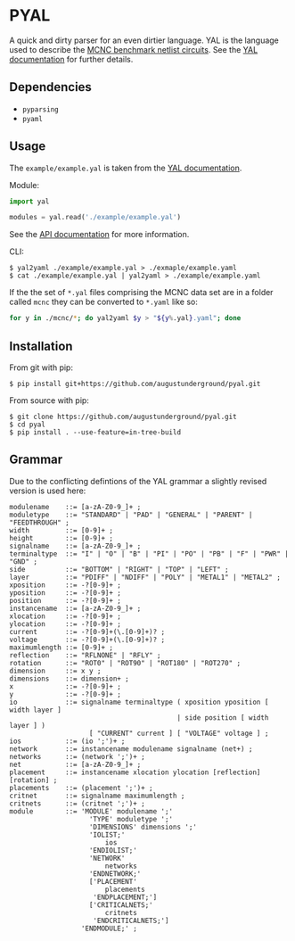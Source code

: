 # PYAL

A quick and dirty parser for an even dirtier language. YAL is the language used
to describe the
[MCNC benchmark netlist circuits](https://s2.smu.edu/~manikas/Benchmarks/MCNC_Benchmark_Netlists.html).
See the
[YAL documentation](https://s2.smu.edu/~manikas/Benchmarks/YalDescription.txt)
for further details.

## Dependencies

- `pyparsing`
- `pyaml`

## Usage

The `example/example.yal` is taken from the
[YAL documentation](https://s2.smu.edu/~manikas/Benchmarks/YalDescription.txt).

Module:

```python
import yal

modules = yal.read('./example/example.yal')
```

See the [API documentation](https://augustunderground.github.io/pyal/core.html)
for more information.

CLI:

```
$ yal2yaml ./example/example.yal > ./exmaple/example.yaml
$ cat ./example/example.yal | yal2yaml > ./example/example.yaml
```

If the the set of `*.yal` files comprising the MCNC data set are in a folder
called `mcnc` they can be converted to `*.yaml` like so:

```sh
for y in ./mcnc/*; do yal2yaml $y > "${y%.yal}.yaml"; done
```

## Installation

From git with pip:

```
$ pip install git+https://github.com/augustunderground/pyal.git
```

From source with pip:

```
$ git clone https://github.com/augustunderground/pyal.git
$ cd pyal
$ pip install . --use-feature=in-tree-build
```

## Grammar

Due to the conflicting defintions of the YAL grammar a slightly revised version
is used here:

```
modulename    ::= [a-zA-Z0-9_]+ ;
moduletype    ::= "STANDARD" | "PAD" | "GENERAL" | "PARENT" | "FEEDTHROUGH" ;
width         ::= [0-9]+ ;
height        ::= [0-9]+ ;
signalname    ::= [a-zA-Z0-9_]+ ;
terminaltype  ::= "I" | "O" | "B" | "PI" | "PO" | "PB" | "F" | "PWR" | "GND" ;
side          ::= "BOTTOM" | "RIGHT" | "TOP" | "LEFT" ;
layer         ::= "PDIFF" | "NDIFF" | "POLY" | "METAL1" | "METAL2" ;
xposition     ::= -?[0-9]+ ;
yposition     ::= -?[0-9]+ ;
position      ::= -?[0-9]+ ;
instancename  ::= [a-zA-Z0-9_]+ ;
xlocation     ::= -?[0-9]+ ;
ylocation     ::= -?[0-9]+ ;
current       ::= -?[0-9]+(\.[0-9]+)? ;
voltage       ::= -?[0-9]+(\.[0-9]+)? ;
maximumlength ::= [0-9]+ ;
reflection    ::= "RFLNONE" | "RFLY" ;
rotation      ::= "ROT0" | "ROT90" | "ROT180" | "ROT270" ;
dimension     ::= x y ;
dimensions    ::= dimension+ ;
x             ::= -?[0-9]+ ;
y             ::= -?[0-9]+ ;
io            ::= signalname terminaltype ( xposition yposition [ width layer ] 
                                          | side position [ width layer ] )
                    [ "CURRENT" current ] [ "VOLTAGE" voltage ] ;
ios           ::= (io ';')+ ;
network       ::= instancename modulename signalname (net+) ;
networks      ::= (network ';')+ ; 
net           ::= [a-zA-Z0-9_]+ ;
placement     ::= instancename xlocation ylocation [reflection] [rotation] ;
placements    ::= (placement ';')+ ;
critnet       ::= signalname maximumlength ;
critnets      ::= (critnet ';')+ ;
module        ::= 'MODULE' modulename ';'
                    'TYPE' moduletype ';'
                    'DIMENSIONS' dimensions ';'
                    'IOLIST;'
                        ios
                    'ENDIOLIST;'
                    'NETWORK'
                        networks
                    'ENDNETWORK;'
                    ['PLACEMENT'
                        placements
                     'ENDPLACEMENT;']
                    ['CRITICALNETS;'
                        critnets
                     'ENDCRITICALNETS;']
                  'ENDMODULE;' ;
```
